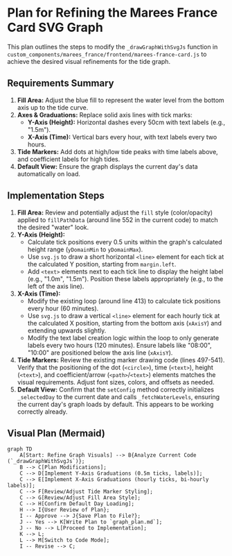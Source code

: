 # Plan for Refining the Marees France Card SVG Graph

This plan outlines the steps to modify the `_drawGraphWithSvgJs` function in `custom_components/marees_france/frontend/marees-france-card.js` to achieve the desired visual refinements for the tide graph.

## Requirements Summary

1.  **Fill Area:** Adjust the blue fill to represent the water level from the bottom axis up to the tide curve.
2.  **Axes & Graduations:** Replace solid axis lines with tick marks:
    *   **Y-Axis (Height):** Horizontal dashes every 50cm with text labels (e.g., "1.5m").
    *   **X-Axis (Time):** Vertical bars every hour, with text labels every two hours.
3.  **Tide Markers:** Add dots at high/low tide peaks with time labels above, and coefficient labels for high tides.
4.  **Default View:** Ensure the graph displays the current day's data automatically on load.

## Implementation Steps

1.  **Fill Area:** Review and potentially adjust the `fill` style (color/opacity) applied to `fillPathData` (around line 552 in the current code) to match the desired "water" look.
2.  **Y-Axis (Height):**
    *   Calculate tick positions every 0.5 units within the graph's calculated height range (`yDomainMin` to `yDomainMax`).
    *   Use `svg.js` to draw a short horizontal `<line>` element for each tick at the calculated Y position, starting from `margin.left`.
    *   Add `<text>` elements next to each tick line to display the height label (e.g., "1.0m", "1.5m"). Position these labels appropriately (e.g., to the left of the axis line).
3.  **X-Axis (Time):**
    *   Modify the existing loop (around line 413) to calculate tick positions every hour (60 minutes).
    *   Use `svg.js` to draw a vertical `<line>` element for each hourly tick at the calculated X position, starting from the bottom axis (`xAxisY`) and extending upwards slightly.
    *   Modify the text label creation logic within the loop to only generate labels every two hours (120 minutes). Ensure labels like "08:00", "10:00" are positioned below the axis line (`xAxisY`).
4.  **Tide Markers:** Review the existing marker drawing code (lines 497-541). Verify that the positioning of the dot (`<circle>`), time (`<text>`), height (`<text>`), and coefficient/arrow (`<path>`/`<text>`) elements matches the visual requirements. Adjust font sizes, colors, and offsets as needed.
5.  **Default View:** Confirm that the `setConfig` method correctly initializes `_selectedDay` to the current date and calls `_fetchWaterLevels`, ensuring the current day's graph loads by default. This appears to be working correctly already.

## Visual Plan (Mermaid)

```mermaid
graph TD
    A[Start: Refine Graph Visuals] --> B{Analyze Current Code (`_drawGraphWithSvgJs`)};
    B --> C[Plan Modifications];
    C --> D[Implement Y-Axis Graduations (0.5m ticks, labels)];
    C --> E[Implement X-Axis Graduations (hourly ticks, bi-hourly labels)];
    C --> F[Review/Adjust Tide Marker Styling];
    C --> G[Review/Adjust Fill Area Style];
    C --> H[Confirm Default Day Loading];
    H --> I{User Review of Plan};
    I -- Approve --> J{Save Plan to File?};
    J -- Yes --> K[Write Plan to `graph_plan.md`];
    J -- No --> L[Proceed to Implementation];
    K --> L;
    L --> M[Switch to Code Mode];
    I -- Revise --> C;
